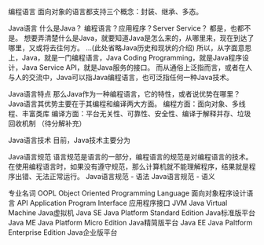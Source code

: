 编程语言
面向对象的语言都支持三个概念：封装、继承、多态。

Java语言
什么是Java？
编程语言？应用程序？Server Service？
都是，也都不是。
想要弄清楚什么是Java，就要知道Java是怎么来的，从哪里来，现在到达了哪里，又或将去往何方。
...(此处省略Java历史和现状的介绍)
所以，从字面意思上，Java，就是一门编程语言，Java Coding Programming，就是Java程序设计，Java Service API，就是Java服务的接口。
而从通俗上泛指而言，或者在人与人的交流中，Java可以指Java编程语言，也可泛指任何一种Java技术。

Java语言特点
那么Java作为一种编程语言，它的特性，或者说优势在哪里？
Java语言其优势主要在于其编程和编译两大方面。
编程方面：面向对象、多线程、丰富类库
编译方面：平台无关性、可靠性、安全性、编译于解释并存、垃圾回收机制
（待分解补充）

Java语言技术
目前，Java技术主要分为

Java语言规范
语言规范是语言的一部分，编程语言的规范是对编程语言的技术。
在使用编程语言时，如果没有遵守规范，那么计算机就不能理解程序，结果就是程序出错、无法正常运行。
Java语言规范 - 语法
Java语言规范 - 语义

专业名词
OOPL Object Oriented Programming Language 面向对象程序设计语言
API Application Program Interface 应用程序接口
JVM Java Virtual Machine Java虚拟机
Java SE Java Platform Standard Edition Java标准版平台
Java ME Java Platform Micro Edition Java精简版平台
Java EE Java Paltform Enterprise Edition Java企业版平台

